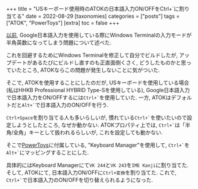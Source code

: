 +++
title = "USキーボード使用時のATOKの日本語入力ON/OFFをCtrl+`に割り当てる"
date = 2022-08-29
[taxonomies]
categories = ["posts"]
tags = ["ATOK", "PowerToys"]
[extra]
toc = false
+++

[以前](https://sssssssuzuki.github.io/posts/winterm-build/), Google日本語入力を使用している際にWindows Terminalの入力モードが半角英数になってしまう問題について述べた.

これを回避するためにWindows Terminalを修正して自分でビルドしたが, アップデートがあるたびにビルドし直すのも正直面倒くさく, どうしたものかと思っていたところ, ATOKならこの問題が発生しないことに気がついた.

そこで, ATOKを使用することにしたのだが, USキーボードを使用している場合 (私はHHKB Professional HYBRID Type-Sを使用している), Google日本語入力で日本語入力をON/OFFするには<code>Ctrl+\`</code>を使用していた.
一方, ATOKはデフォルトだと<code>Alt+\`</code>で日本語入力のON/OFFを行う.

`Ctrl+Space`を割り当てる人も多いらしいが, 慣れている<code>Ctrl+\`</code>を使いたいので設定しようとしたところ, なぜか動かない.
ATOKプロパティ上では, <code>Ctrl+\`</code>は「半角/全角」キーとして扱われるらしいが, これを設定しても動かない.

そこで[PowerToys](https://github.com/microsoft/PowerToys)に付属している, "Keyboard Manager"を使用して, <code>Ctrl+\`</code>を<code>Alt+\`</code>にマッピングすることにした.

具体的にはKeyboard Managerにて`VK 244`と`VK 243`を`IME Kanji`に割り当てた. 
そして, ATOKにて, 日本語入力ON/OFFに`Ctrl+変換`を割り当てた.
これで, <code>Ctrl+\`</code>で日本語入力のON/OFFを切り替えられるようになった.
